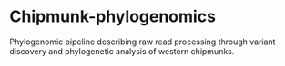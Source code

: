 # Chipmunk-phylogenomics
Phylogenomic pipeline describing raw read processing through variant discovery and phylogenetic analysis of western chipmunks.
